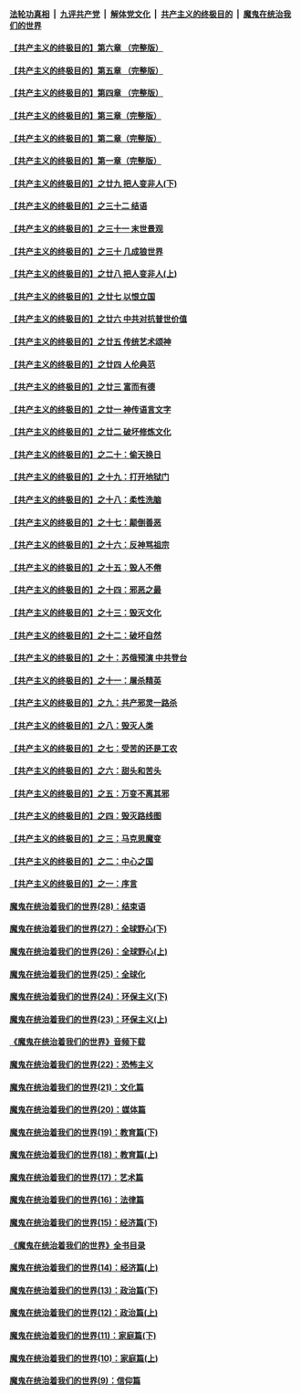 ####  [法轮功真相](../../../../basic/blob/master/README.md?t=05021231) &nbsp;|&nbsp; [九评共产党](../../../../9ping.md/blob/master/README.md?t=05021231) &nbsp;|&nbsp; [解体党文化](../../../../jtdwh.md/blob/master/README.md?t=05021231)  &nbsp;|&nbsp; [共产主义的终极目的](../../../../gczydzjmd.md/blob/master/README.md?t=05021231) &nbsp;|&nbsp; [魔鬼在统治我们的世界](../../../../mgztzwmdsj.md/blob/master/README.md?t=05021231) 

#### [【共产主义的终极目的】第六章 （完整版）](../pages/nsc422/n11428913.md?t=05021231) 

#### [【共产主义的终极目的】第五章 （完整版）](../pages/nsc422/n11428912.md?t=05021231) 

#### [【共产主义的终极目的】第四章 （完整版）](../pages/nsc422/n11428907.md?t=05021231) 

#### [【共产主义的终极目的】第三章（完整版）](../pages/nsc422/n11428848.md?t=05021231) 

#### [【共产主义的终极目的】第二章（完整版）](../pages/nsc422/n11428831.md?t=05021231) 

#### [【共产主义的终极目的】第一章（完整版）](../pages/nsc422/n11417651.md?t=05021231) 

#### [【共产主义的终极目的】之廿九 把人变非人(下)](../pages/nsc422/n11344140.md?t=05021231) 

#### [【共产主义的终极目的】之三十二 结语](../pages/nsc422/n11360535.md?t=05021231) 

#### [【共产主义的终极目的】之三十一 末世景观](../pages/nsc422/n11351129.md?t=05021231) 

#### [【共产主义的终极目的】之三十 几成狼世界](../pages/nsc422/n11348280.md?t=05021231) 

#### [【共产主义的终极目的】之廿八 把人变非人(上)](../pages/nsc422/n11340492.md?t=05021231) 

#### [【共产主义的终极目的】之廿七 以恨立国](../pages/nsc422/n11336944.md?t=05021231) 

#### [【共产主义的终极目的】之廿六 中共对抗普世价值](../pages/nsc422/n11324785.md?t=05021231) 

#### [【共产主义的终极目的】之廿五 传统艺术颂神](../pages/nsc422/n11296396.md?t=05021231) 

#### [【共产主义的终极目的】之廿四 人伦典范](../pages/nsc422/n11296397.md?t=05021231) 

#### [【共产主义的终极目的】之廿三 富而有德](../pages/nsc422/n11283598.md?t=05021231) 

#### [【共产主义的终极目的】之廿一 神传语言文字](../pages/nsc422/n11263265.md?t=05021231) 

#### [【共产主义的终极目的】之廿二 破坏修炼文化](../pages/nsc422/n11245728.md?t=05021231) 

#### [【共产主义的终极目的】之二十：偷天换日](../pages/nsc422/n11238846.md?t=05021231) 

#### [【共产主义的终极目的】之十九：打开地狱门](../pages/nsc422/n11206376.md?t=05021231) 

#### [【共产主义的终极目的】之十八：柔性洗脑](../pages/nsc422/n11199994.md?t=05021231) 

#### [【共产主义的终极目的】之十七：颠倒善恶](../pages/nsc422/n11179782.md?t=05021231) 

#### [【共产主义的终极目的】之十六：反神骂祖宗](../pages/nsc422/n11166798.md?t=05021231) 

#### [【共产主义的终极目的】之十五：毁人不倦](../pages/nsc422/n11166792.md?t=05021231) 

#### [【共产主义的终极目的】之十四：邪恶之最](../pages/nsc422/n11150249.md?t=05021231) 

#### [【共产主义的终极目的】之十三：毁灭文化](../pages/nsc422/n11135227.md?t=05021231) 

#### [【共产主义的终极目的】之十二：破坏自然](../pages/nsc422/n11135214.md?t=05021231) 

#### [【共产主义的终极目的】之十：苏俄预演 中共登台](../pages/nsc422/n11118424.md?t=05021231) 

#### [【共产主义的终极目的】之十一：屠杀精英](../pages/nsc422/n11118442.md?t=05021231) 

#### [【共产主义的终极目的】之九：共产邪灵一路杀](../pages/nsc422/n11114139.md?t=05021231) 

#### [【共产主义的终极目的】之八：毁灭人类](../pages/nsc422/n11108503.md?t=05021231) 

#### [【共产主义的终极目的】之七：受苦的还是工农](../pages/nsc422/n11101809.md?t=05021231) 

#### [【共产主义的终极目的】之六：甜头和苦头](../pages/nsc422/n11096971.md?t=05021231) 

#### [【共产主义的终极目的】之五：万变不离其邪](../pages/nsc422/n11091285.md?t=05021231) 

#### [【共产主义的终极目的】之四：毁灭路线图](../pages/nsc422/n11086284.md?t=05021231) 

#### [【共产主义的终极目的】之三：马克思魔变](../pages/nsc422/n11061941.md?t=05021231) 

#### [【共产主义的终极目的】之二：中心之国](../pages/nsc422/n11047728.md?t=05021231) 

#### [【共产主义的终极目的】之一：序言](../pages/nsc422/n11086077.md?t=05021231) 

#### [魔鬼在统治着我们的世界(28)：结束语](../pages/nsc422/n10936246.md?t=05021231) 

#### [魔鬼在统治着我们的世界(27)：全球野心(下)](../pages/nsc422/n10928319.md?t=05021231) 

#### [魔鬼在统治着我们的世界(26)：全球野心(上)](../pages/nsc422/n10900318.md?t=05021231) 

#### [魔鬼在统治着我们的世界(25)：全球化](../pages/nsc422/n10788205.md?t=05021231) 

#### [魔鬼在统治着我们的世界(24)：环保主义(下)](../pages/nsc422/n10695307.md?t=05021231) 

#### [魔鬼在统治着我们的世界(23)：环保主义(上)](../pages/nsc422/n10688613.md?t=05021231) 

#### [《魔鬼在统治着我们的世界》音频下载](../pages/nsc422/n10635553.md?t=05021231) 

#### [魔鬼在统治着我们的世界(22)：恐怖主义](../pages/nsc422/n10614727.md?t=05021231) 

#### [魔鬼在统治着我们的世界(21)：文化篇](../pages/nsc422/n10597706.md?t=05021231) 

#### [魔鬼在统治着我们的世界(20)：媒体篇](../pages/nsc422/n10586579.md?t=05021231) 

#### [魔鬼在统治着我们的世界(19)：教育篇(下)](../pages/nsc422/n10564808.md?t=05021231) 

#### [魔鬼在统治着我们的世界(18)：教育篇(上)](../pages/nsc422/n10526970.md?t=05021231) 

#### [魔鬼在统治着我们的世界(17)：艺术篇](../pages/nsc422/n10499093.md?t=05021231) 

#### [魔鬼在统治着我们的世界(16)：法律篇](../pages/nsc422/n10485969.md?t=05021231) 

#### [魔鬼在统治着我们的世界(15)：经济篇(下)](../pages/nsc422/n10469975.md?t=05021231) 

#### [《魔鬼在统治着我们的世界》全书目录](../pages/nsc422/n10464261.md?t=05021231) 

#### [魔鬼在统治着我们的世界(14)：经济篇(上)](../pages/nsc422/n10457370.md?t=05021231) 

#### [魔鬼在统治着我们的世界(13)：政治篇(下)](../pages/nsc422/n10448270.md?t=05021231) 

#### [魔鬼在统治着我们的世界(12)：政治篇(上)](../pages/nsc422/n10444576.md?t=05021231) 

#### [魔鬼在统治着我们的世界(11)：家庭篇(下)](../pages/nsc422/n10440961.md?t=05021231) 

#### [魔鬼在统治着我们的世界(10)：家庭篇(上)](../pages/nsc422/n10435448.md?t=05021231) 

#### [魔鬼在统治着我们的世界(9)：信仰篇](../pages/nsc422/n10432159.md?t=05021231) 

